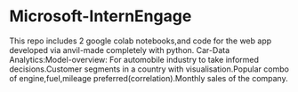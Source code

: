# Microsoft-InternEngage
This repo includes 2 google colab notebooks,and code for the web app developed via anvil-made completely with python.
Car-Data Analytics:Model-overview:
For automobile industry to take informed decisions.Customer segments in a country with visualisation.Popular combo of engine,fuel,mileage preferred(correlation).Monthly sales of the company.
